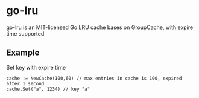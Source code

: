 # go-lru 

go-lru is an MIT-licensed Go LRU cache bases on GroupCache, with expire time supported

## Example

Set key with expire time

```
cache := NewCache(100,60) // max entries in cache is 100, expired after 1 second
cache.Set("a", 1234) // key "a" 
```
